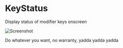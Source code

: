 KeyStatus
=========

Display status of modifier keys onscreen

![Screenshot](https://i.sstatic.net/tUCNp.png)

Do whatever you want, no warranty, yadda yadda yadda
